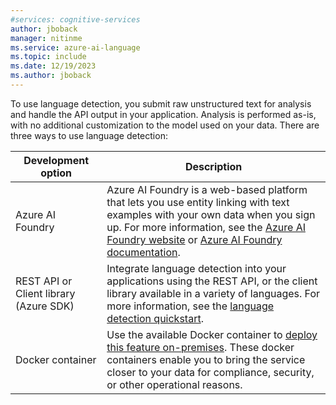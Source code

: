 ```yaml
---
#services: cognitive-services
author: jboback
manager: nitinme
ms.service: azure-ai-language
ms.topic: include
ms.date: 12/19/2023
ms.author: jboback
---
```


To use language detection, you submit raw unstructured text for analysis and handle the API output in your application. Analysis is performed as-is, with no additional customization to the model used on your data. There are three ways to use language detection:


|Development option  |Description  |
|---------|---------|
|Azure AI Foundry     | Azure AI Foundry is a web-based platform that lets you use entity linking with text examples with your own data when you sign up. For more information, see the [Azure AI Foundry website](https://ai.azure.com) or [Azure AI Foundry documentation](../../../../ai-foundry/what-is-ai-studio.md).         |
|REST API or Client library (Azure SDK)      | Integrate language detection into your applications using the REST API, or the client library available in a variety of languages. For more information, see the [language detection quickstart](../quickstart.md).        |
| Docker container | Use the available Docker container to [deploy this feature on-premises](../how-to/use-containers.md). These docker containers enable you to bring the service closer to your data for compliance, security, or other operational reasons. |

